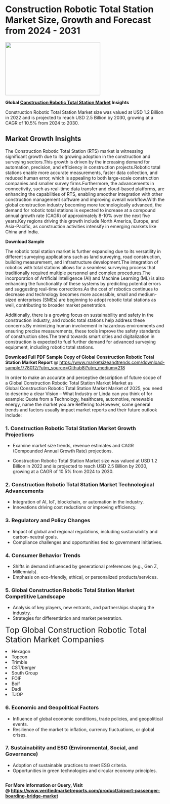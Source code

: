 <H1>Construction Robotic Total Station Market Size, Growth and Forecast from 2024 - 2031</H1><img class="aligncenter size-medium wp-image-584254" src="https://thirdeyenews.in/wp-content/uploads/2024/09/Global-Market-Research-300x168.jpeg" alt="" width="300" height="168" /><p><strong>Global&nbsp;<a href="https://www.marketsizeandtrends.com/download-sample/778012/?utm_source=Github8j?utm_medium=218">Construction Robotic Total Station Market</a> Insights</strong></p><p>Construction Robotic Total Station Market size was valued at USD 1.2 Billion in 2022 and is projected to reach USD 2.5 Billion by 2030, growing at a CAGR of 10.5% from 2024 to 2030.</p><p><h2>Market Growth Insights</h2> <p>The Construction Robotic Total Station (RTS) market is witnessing significant growth due to its growing adoption in the construction and surveying sectors.This growth is driven by the increasing demand for automation, precision, and efficiency in construction projects.Robotic total stations enable more accurate measurements, faster data collection, and reduced human error, which is appealing to both large-scale construction companies and smaller survey firms.Furthermore, the advancements in connectivity, such as real-time data transfer and cloud-based platforms, are enhancing the capabilities of RTS, enabling smoother integration with other construction management software and improving overall workflow.With the global construction industry becoming more technologically advanced, the demand for robotic total stations is expected to increase at a compound annual growth rate (CAGR) of approximately 8-10% over the next five years.Key regions driving this growth include North America, Europe, and Asia-Pacific, as construction activities intensify in emerging markets like China and India.</p> <p><strong>Download Sample</strong></p> <p>The robotic total station market is further expanding due to its versatility in different surveying applications such as land surveying, road construction, building measurement, and infrastructure development.The integration of robotics with total stations allows for a seamless surveying process that traditionally required multiple personnel and complex procedures.The incorporation of Artificial Intelligence (AI) and Machine Learning (ML) is also enhancing the functionality of these systems by predicting potential errors and suggesting real-time corrections.As the cost of robotics continues to decrease and technology becomes more accessible, small and medium-sized enterprises (SMEs) are beginning to adopt robotic total stations as well, contributing to broader market penetration.</p> <p>Additionally, there is a growing focus on sustainability and safety in the construction industry, and robotic total stations help address these concerns.By minimizing human involvement in hazardous environments and ensuring precise measurements, these tools improve the safety standards of construction sites.The trend towards smart cities and digitalization in construction is expected to fuel further demand for advanced surveying equipment, including robotic total stations.</p> <p><span class=""><strong>Download Full PDF Sample Copy of Global Construction Robotic Total Station Market Report</strong> @ <a href="https://www.marketsizeandtrends.com/download-sample/778012/?utm_source=Github8j?utm_medium=218" target="_blank">https://www.marketsizeandtrends.com/download-sample/778012/?utm_source=Github8j?utm_medium=218</a></span></p><p>In order to make an accurate and perceptive description of future scope of a Global&nbsp;Construction Robotic Total Station Market Market as Global&nbsp;Construction Robotic Total Station Market Market of 2025, you need to describe a clear Vision &ndash; What Industry or Linda can you think of for example: Quote from a Technology, healthcare, automotive, renewable energy, name the market you are Reffering to.However, some general trends and factors usually impact market reports and their future outlook include:</p><h3>1.&nbsp;<strong>Construction Robotic Total Station Market Growth Projections</strong></h3><ul><li>Examine market size trends, revenue estimates and CAGR (Compounded Annual Growth Rate) projections.</li><li><p>Construction Robotic Total Station Market size was valued at USD 1.2 Billion in 2022 and is projected to reach USD 2.5 Billion by 2030, growing at a CAGR of 10.5% from 2024 to 2030.</p></li></ul><h3>2.&nbsp;<strong>Construction Robotic Total Station Market Technological Advancements</strong></h3><ul><li>Integration of AI, IoT, blockchain, or automation in the industry.</li><li>Innovations driving cost reductions or improving efficiency.</li></ul><h3>3.&nbsp;<strong>Regulatory and Policy Changes</strong></h3><ul><li>Impact of global and regional regulations, including sustainability and carbon-neutral goals.</li><li>Compliance challenges and opportunities tied to government initiatives.</li></ul><h3>4.&nbsp;<strong>Consumer Behavior Trends</strong></h3><ul><li>Shifts in demand influenced by generational preferences (e.g., Gen Z, Millennials).</li><li>Emphasis on eco-friendly, ethical, or personalized products/services.</li></ul><h3>5.&nbsp;<strong>Global Construction Robotic Total Station Market Competitive Landscape</strong></h3><ul><li>Analysis of key players, new entrants, and partnerships shaping the industry.</li><li>Strategies for differentiation and market penetration.</li></ul><p data-pm-slice="1 1 []"><span style="color: inherit; font-family: inherit; font-size: 25px;">Top Global Construction Robotic Total Station Market Companies</span></p><div class="" data-test-id=""><p><li>Hexagon</li><li> Topcon</li><li> Trimble</li><li> CST/berger</li><li> South Group</li><li> FOIF</li><li> Boif</li><li> Dadi</li><li> TJOP</li></p></div><h3>6.&nbsp;<strong>Economic and Geopolitical Factors</strong></h3><ul><li>Influence of global economic conditions, trade policies, and geopolitical events.</li><li>Resilience of the market to inflation, currency fluctuations, or global crises.</li></ul><h3>7.&nbsp;<strong>Sustainability and ESG (Environmental, Social, and Governance)</strong></h3><ul><li>Adoption of sustainable practices to meet ESG criteria.</li><li>Opportunities in green technologies and circular economy principles.</li></ul><h2><strong style="font-size: 14px;">For More Information or Query, Visit @&nbsp;</strong><a style="background-color: #ffffff; font-size: 14px;" href="https://www.marketsizeandtrends.com/report/construction-robotic-total-station-market/" target="_blank">https://www.verifiedmarketreports.com/product/airport-passenger-boarding-bridge-market</a></h2>